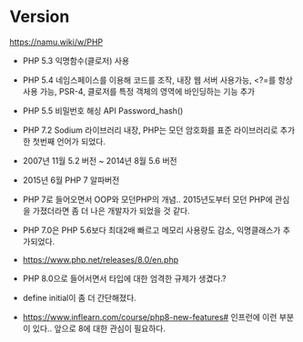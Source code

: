 # Version

https://namu.wiki/w/PHP

* PHP 5.3 익명함수(클로저) 사용

* PHP 5.4 네임스페이스를 이용해 코드를 조작, 내장 웹 서버 사용가능, <?=를 항상 사용 가능, PSR-4, 클로저를 특정 객체의 영역에 바인딩하는 기능 추가

* PHP 5.5 비밀번호 해싱 API Password_hash()

* PHP 7.2 Sodium 라이브러리 내장, PHP는 모던 암호화를 표준 라이브러리로 추가한 첫번째 언어가 되었다.

* 2007년 11월 5.2 버전 ~ 2014년 8월 5.6 버전

* 2015년 6월 PHP 7 알파버전

* PHP 7로 들어오면서 OOP와 모던PHP의 개념.. 2015년도부터 모던 PHP에 관심을 가졌더라면 좀 더 나은 개발자가 되었을 것 같다.

* PHP 7.0은 PHP 5.6보다 최대2배 빠르고 메모리 사용량도 감소, 익명클래스가 추가되었다.

* https://www.php.net/releases/8.0/en.php 

* PHP 8.0으로 들어서면서 타입에 대한 엄격한 규제가 생겼다.?

* define initial이 좀 더 간단해졌다.

* https://www.inflearn.com/course/php8-new-features# 인프런에 이런 부분이 있다.. 앞으로 8에 대한 관심이 필요하다.

